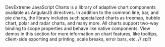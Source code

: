 DevExtreme JavaScript Charts is a library of adaptive chart components available as AngularJS directives. In addition to the common line, bar, and pie charts, the library includes such specialized charts as treemap, bubble chart, polar and radar charts, and many more. All charts support two-way binding to scope properties and behave like native components. View demos in this section for more information on chart features, like tooltips, client-side exporting and printing, scale breaks, error bars, etc.
// _split_